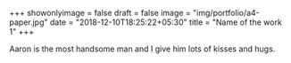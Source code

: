 +++
showonlyimage = false
draft = false
image = "img/portfolio/a4-paper.jpg"
date = "2018-12-10T18:25:22+05:30"
title = "Name of the work 1"
+++

Aaron is the most handsome man and I give him lots of kisses and hugs.
<!--more-->